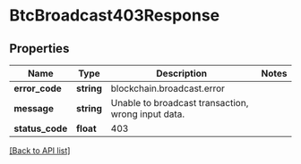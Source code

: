 # BtcBroadcast403Response

## Properties

Name | Type | Description | Notes
------------ | ------------- | ------------- | -------------
**error_code** | **string** | blockchain.broadcast.error |
**message** | **string** | Unable to broadcast transaction, wrong input data. |
**status_code** | **float** | 403 |

[[Back to API list]](../../README.md#api-endpoints)
